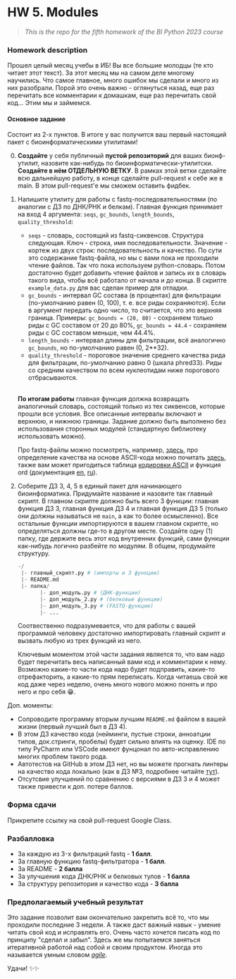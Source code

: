 # HW 5. Modules
> *This is the repo for the fifth homework of the BI Python 2023 course*

### Homework description

Прошел целый месяц учебы в ИБ! Вы все большие молодцы (те кто читает этот текст). За этот месяц мы на самом деле многому научились. Что самое главное, много ошибок мы сделали и много из них разобрали. Порой это очень важно - оглянуться назад, еще раз перечитать все комментарии к домашкам, еще раз перечитать свой код... Этим мы и займемся.

#### Основное задание

Состоит из 2-х пунктов. В итоге у вас получится ваш первый настоящий пакет с биоинформатическими утилитами!

0. **Создайте** у себя публичный **пустой  репозиторий** для ваших бионф-утилит, назовите как-нибудь по биоинформатически-утилитски. **Создайте в нём ОТДЕЛЬНУЮ ВЕТКУ**. В рамках этой ветки сделайте всю дальнейшую работу, в конце сделайте pull-request к себе же в main. В этом pull-request'е мы сможем оставить фидбек.

1. Напишите утилиту для работы с fastq-последовательностями (по аналогии с ДЗ по ДНК/РНК и белкам). Главная функция принимает на вход 4 аргумента: `seqs`, `gc_bounds`, `length_bounds`, `quality_threshold`:
    -  `seqs` - словарь, состоящий из fastq-сиквенсов. Структура следующая. Ключ - строка, имя последовательности. Значение - кортеж из двух строк: последовательность и качество. По сути это содержание fastq-файла, но мы с вами пока не проходили чтение файлов. Так что пока используем python-словарь. Потом достаточно будет добавить чтение файлов и запись их в словарь такого вида, чтобы всё работало от начала и до конца. В скрипте `example_data.py` для вас сделан пример для отладки.
    - `gc_bounds` - интервал GC состава (в процентах) для фильтрации (по-умолчанию равен (0, 100), т. е. все риды сохраняются). Если в аргумент передать одно число, то считается, что это верхняя граница. Примеры: `gc_bounds = (20, 80)` - сохраняем только риды с GC составом от 20 до 80%, `gc_bounds = 44.4` - сохраняем риды с GC составом меньше, чем 44.4%.
    - `length_bounds` - интервал длины для фильтрации, всё аналогично `gc_bounds`, но по-умолчанию равен (0, 2**32).
    - `quality_threshold` - пороговое значение среднего качества рида для фильтрации, по-умолчанию равно 0 (шкала phred33). Риды со средним качеством по всем нуклеотидам ниже порогового отбрасываются. </br></br>
   
    **По итогам работы** главная функция должна возвращать аналогичный словарь, состоящий только из тех сиквенсов, которые прошли все условия. Все описанные интервалы включают и верхнюю, и нижнюю границы. Задание должно быть выполнено без использования сторонных модулей (стандартную библиотеку использовать можно). </br>
   
    Про fastq-файлы можно посмотреть, например, [здесь](https://stepik.org/lesson/32398/step/1?unit=12379), про определение качества на основе ASCII-кода можно почитать [здесь](https://support.illumina.com/help/BaseSpace_OLH_009008/Content/Source/Informatics/BS/QualityScoreEncoding_swBS.htm), также вам может пригодиться таблица [кодировки ASCII](https://www.asciitable.com/) и функция ord (документация [en](https://docs.python.org/3/library/functions.html#ord), [ru](https://docs-python.ru/tutorial/vstroennye-funktsii-interpretatora-python/funktsija-ord/)).



2. Соберите ДЗ 3, 4, 5 в единый пакет для начинающего биоинформатика. Придумайте название и назовите так главный скрипт. В главном скрипте должно быть всего 3 функции: главная функция ДЗ 3, главная функция ДЗ 4 и главная функция ДЗ 5 (только они должны называться не `main`, а как то более осмысленно). Все остальные функции импортируются в вашем главном скрипте, но определяться должны где-то в другом месте. Создайте одну (1) папку, где держите весь этот код внутренних функций, сами функции как-нибудь логично разбейте по модулям. В общем, продумайте структуру.

    ```python
    -/
     |- главный_скрипт.py # (импорты и 3 функции)
     |- README.md
     |- папка/
           |- доп_модуль.py # (ДНК-функции)
           |- доп_модуль_2.py # (белковые функции)
           |- доп_модуль_3.py # (FASTQ-функции)
           |- ...
    ``` 

    Соотвественно подразумевается, что для работы с вашей программой человеку достаточно импортировать главный скрипт и вызвать любую из трех функций из него. </br>

    Ключевым моментом этой части задания является то, что вам надо будет перечитать весь написанный вами код и комментарии к нему. Возможно какие-то части кода надо будет подправить, какие-то отрефакторить, а какие-то прям переписать. Когда читаешь свой же код даже через неделю, очень много нового можно понять и про него и про себя 😁. 






Доп. моменты:
- Сопроводите программу вторым лучшим `README.md` файлом в вашей жизни (первый лучший был в ДЗ 4).
- В этом ДЗ качество кода (нейминги, пустые строки, анноатции типов, док.стринги, пробелы) будет сильно влиять на оценку.  IDE по типу PyCharm или VSCode имеют фунцонал по авто-исправлению многих проблем такого рода. 
- Автотестов на GitHub в этом ДЗ нет, но вы можете прогнать линтеры на качество кода локально (как в ДЗ №3, подробнее читайте [тут](https://plausible-cannon-091.notion.site/Code-auto-checks-02b2ea69c1d545fca07b50ce5933ed5f?pvs=4)). 
- Отсутсвие улучшений по сравнению с версиями в ДЗ 3 и 4 может также привести к доп. потере баллов.


### Форма сдачи

Прикрепите ссылку на свой pull-request Google Class.


### Pазбалловка

- За каждую из 3-x фильтраций fastq - **1 балл**.
- За главную функцию fastq-фильтратора - **1 балл**.
- За README - **2 балла**
- За улучшения кода ДНК/РНК и белковых тулов - **1 балла**
- За структуру репозитория и качество кода - **3 балла**





### **Предполагаемый учебный результат**

Это задание позволит вам окончательно закрепить всё то, что мы проходили последние 3 недели. А также даст важный навык - умение читать свой код и исправлять его. Очень часто хочется писать код по принципу "сделал и забыл". Здесь же мы попытаемся заняться итеративной работой над собой и своим продуктом. Иногда это называется умным словом [*agile*](https://www.4gclinical.com/hs-fs/hubfs/waterfall_v_agile.jpg?width=1600&name=waterfall_v_agile.jpg).

Удачи! ✨✨
